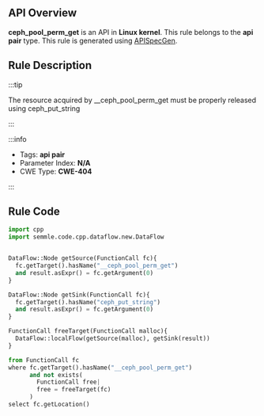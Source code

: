 ---
---


## API Overview
**ceph_pool_perm_get** is an API in **Linux kernel**. This rule belongs to the **api pair** type. This rule is generated using [APISpecGen](../../tools/APISpecGen).
## Rule Description

:::tip

The resource acquired by __ceph_pool_perm_get must be properly released using ceph_put_string

:::

:::info

- Tags: **api pair**
- Parameter Index: **N/A**
- CWE Type: **CWE-404**

:::

## Rule Code
```python
import cpp
import semmle.code.cpp.dataflow.new.DataFlow


DataFlow::Node getSource(FunctionCall fc){
  fc.getTarget().hasName("__ceph_pool_perm_get")
  and result.asExpr() = fc.getArgument(0)
}

DataFlow::Node getSink(FunctionCall fc){
  fc.getTarget().hasName("ceph_put_string")
  and result.asExpr() = fc.getArgument(0)
}

FunctionCall freeTarget(FunctionCall malloc){
  DataFlow::localFlow(getSource(malloc), getSink(result))
}

from FunctionCall fc
where fc.getTarget().hasName("__ceph_pool_perm_get")
      and not exists(
        FunctionCall free| 
        free = freeTarget(fc)
      )
select fc.getLocation()

    
```